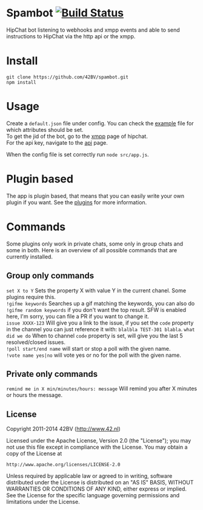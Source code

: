 # Spambot [![Build Status](https://travis-ci.org/42BV/spambot.svg?branch=master)](https://travis-ci.org/42BV/spambot)
HipChat bot listening to webhooks and xmpp events and able to send instructions to HipChat via the http api or the xmpp.

# Install
```git clone https://github.com/42BV/spambot.git```  
```npm install``` 

# Usage 
Create a ```default.json``` file under config. You can check the [example](config/test.json) file for which attributes should be set.  
To get the jid of the bot, go to the [xmpp](https://www.hipchat.com/account/xmpp) page of hipchat.  
For the api key, navigate to the [api](https://www.hipchat.com/account/api) page.

When the config file is set correctly run ```node src/app.js```.

# Plugin based
The app is plugin based, that means that you can easily write your own plugin if you want. See the [plugins](src/plugins) for more information.

# Commands
Some plugins only work in private chats, some only in group chats and some in both. Here is an overview of all possible commands that are currently installed.

## Group only commands
`set X to Y` Sets the property X with value Y in the current chanel. Some plugins require this.  
`!gifme keywords` Searches up a gif matching the keywords, you can also do `!gifme random keywords` if you don't want the top result. SFW is enabled here, I\'m sorry, you can file a PR if you want to change it.  
`issue XXXX-123` Will give you a link to the issue, if you set the `code` property in the channel you can just reference it with: `blalbla TEST-301 blabla`.
`what did we do` When to channel `code` property is set, will give you the last 5 resolved/closed issues.   
`!poll start/end name` will start or stop a poll with the given name.  
`!vote name yes|no` will vote yes or no for the poll with the given name.  

## Private only commands
`remind me in X min/minutes/hours: message` Will remind you after X minutes or hours the message.

License
-------
 Copyright 2011-2014 42BV (http://www.42.nl)

   Licensed under the Apache License, Version 2.0 (the "License");
   you may not use this file except in compliance with the License.
   You may obtain a copy of the License at

    http://www.apache.org/licenses/LICENSE-2.0

   Unless required by applicable law or agreed to in writing, software
   distributed under the License is distributed on an "AS IS" BASIS,
   WITHOUT WARRANTIES OR CONDITIONS OF ANY KIND, either express or implied.
   See the License for the specific language governing permissions and
   limitations under the License.
